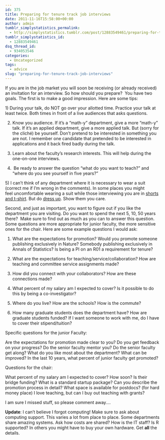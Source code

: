 ```yaml
---
id: 375
title: Preparing for tenure track job interviews
date: 2011-11-16T15:58:00+00:00
author: admin
tumblr_simplystatistics_permalink:
  - http://simplystatistics.tumblr.com/post/12883549461/preparing-for-tenure-track-job-interviews
tumblr_simplystatistics_id:
  - 12883549461
dsq_thread_id:
  - 934053546
categories:
  - Uncategorized
tags:
  - advice
slug: "preparing-for-tenure-track-job-interviews"
---
```

If you are in the job market you will soon be receiving (or already received) an invitation for an interview. So how should you prepare?  You have two goals. The first is to make a good impression. Here are some tips:

<!-- more -->1) During your talk, do NOT go over your allotted time. Practice your talk at least twice. Both times in front of a live audiences that asks questions. 

2) Know you audience. If it&#8217;s a &#8220;math-y&#8221; department, give a more &#8220;math-y&#8221; talk. If it&#8217;s an applied department, give a more applied talk. But (sorry for the cliché) be yourself. Don&#8217;t pretend to be interested in something you are not. I remember one candidate that pretended to be interested in applications and it back fired badly during the talk.  

3) Learn about the faculty&#8217;s research interests. This will help during the one-on-one interviews.

4)  Be ready to answer the question &#8220;what do you want to teach?&#8221; and &#8220;where do you see yourself in five years?&#8221;

<div>
  5) I can&#8217;t think of any department where it is necessary to wear a suit (correct me if I&#8217;m wrong in the comments). In some places you might feel uncomfortable wearing a suit while those interviewing you are in <a href="http://owpdb.mfo.de/photoNormal?id=7558" target="_blank">shorts and t-shirt</a>. But do <a href="http://apha.org/NR/rdonlyres/20123290-0DCC-4275-B7B6-8F1F609BC3EB/10147/IMG_1001.JPG" target="_blank">dress up</a>. Show them you care. 
</div>

Second, and just as important, you want to figure out if you like the department you are visiting. Do you want to spend the next 5, 10, 50 years there?  Make sure to find out as much as you can to answer this question. Some questions are more appropriate for junior faculty, the more sensitive ones for the chair. Here are some example questions I would ask:

1) What are the expectations for promotion? Would you promote someone publishing exclusively in Nature? Somebody publishing exclusively in Annals of Statistics? Is being a PI on an R01 a requirement for tenure? 

2) What are the expectations for teaching/service/collaboration? How are teaching and committee service assignments made?   

3) How did you connect with your collaborators? How are these connections made?

4) What percent of my salary am I expected to cover? Is it possible to do this by being a co-investigator?

5) Where do you live? How are the schools? How is the commute?  

6) How many graduate students does the department have? How are graduate students funded? If I want someone to work with me, do I have to cover their stipend/tuition?

Specific questions for the junior Faculty:

Are the expectations for promotion made clear to you? Do you get feedback on your progress? Do the senior faculty mentor you? Do the senior faculty get along? What do you like most about the department? What can be improved? In the last 10 years, what percent of junior faculty get promoted?

Questions for the chair:

What percent of my salary am I expected to cover? How soon? Is their bridge funding? What is a standard startup package? Can you describe the promotion process in detail? What space is available for postdocs? (for hard money place) I love teaching, but can I buy out teaching with grants? 

I am sure I missed stuff, so please comment away&#8230;.

**Update**: I can&#8217;t believe I forgot computing! Make sure to ask about computing support. This varies a lot from place to place. Some departments share amazing systems. Ask how costs are shared? How is the IT staff? Is R supported? In others you might have to buy your own hardware. Get **all** the details.
